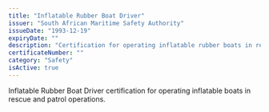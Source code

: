 ```yaml
---
title: "Inflatable Rubber Boat Driver"
issuer: "South African Maritime Safety Authority"
issueDate: "1993-12-19"
expiryDate: ""
description: "Certification for operating inflatable rubber boats in rescue and patrol operations"
certificateNumber: ""
category: "Safety"
isActive: true
---
```


Inflatable Rubber Boat Driver certification for operating inflatable boats in rescue and patrol operations. 